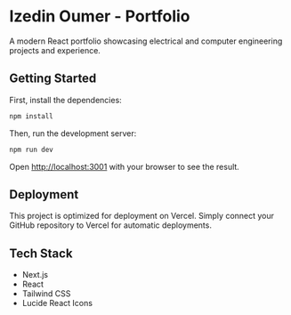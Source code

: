# Izedin Oumer - Portfolio

A modern React portfolio showcasing electrical and computer engineering projects and experience.

## Getting Started

First, install the dependencies:

```bash
npm install
```

Then, run the development server:

```bash
npm run dev
```

Open [http://localhost:3001](http://localhost:3001) with your browser to see the result.

## Deployment

This project is optimized for deployment on Vercel. Simply connect your GitHub repository to Vercel for automatic deployments.

## Tech Stack

- Next.js
- React
- Tailwind CSS
- Lucide React Icons